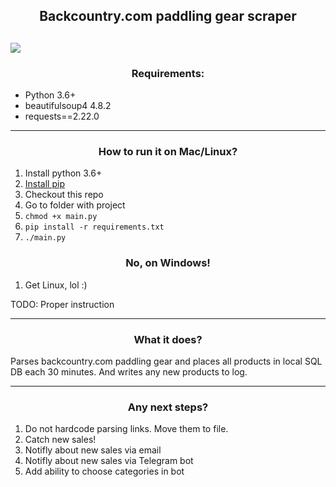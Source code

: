 <h2 align="center">Backcountry.com paddling gear scraper<h2>

![](https://i.imgur.com/xyEAmi6.png)

<h3 align="center">Requirements:</h3>

- Python 3.6+
- beautifulsoup4 4.8.2
- requests==2.22.0

------------
<h3 align="center">How to run it on Mac/Linux?</h3>

1. Install python 3.6+
2. [Install pip](https://pip.pypa.io/en/stable/installing/ "Install pip")
3. Checkout this repo
4. Go to folder with project
5. `chmod +x main.py`
6. `pip install -r requirements.txt`
7. `./main.py`

<h3 align="center">No, on Windows!</h3>

1. Get Linux, lol :)

TODO: Proper instruction

------------

<h3 align="center">What it does?</h3>

Parses backcountry.com paddling gear and places all products in local SQL DB each 30 minutes. And writes any new products to log. 


------------

<h3 align="center">Any next steps?</h3>

1. Do not hardcode parsing links. Move them to file.
2. Catch new sales!
3. Notifly about new sales via email
4. Notifly about new sales via Telegram bot
5. Add ability to choose categories in bot


